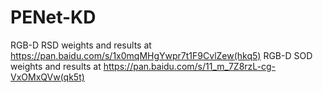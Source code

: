 # PENet-KD
RGB-D RSD weights and results at https://pan.baidu.com/s/1x0mqMHgYwpr7t1F9CvlZew(hkq5)
RGB-D SOD weights and results at https://pan.baidu.com/s/11_m_7Z8rzL-cg-VxOMxQVw(qk5t)
